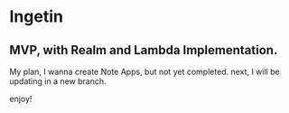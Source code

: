 # Ingetin
## MVP, with Realm and Lambda Implementation.

My plan, I wanna create Note Apps, but not yet completed.
next, I will be updating in a new branch.

enjoy!
